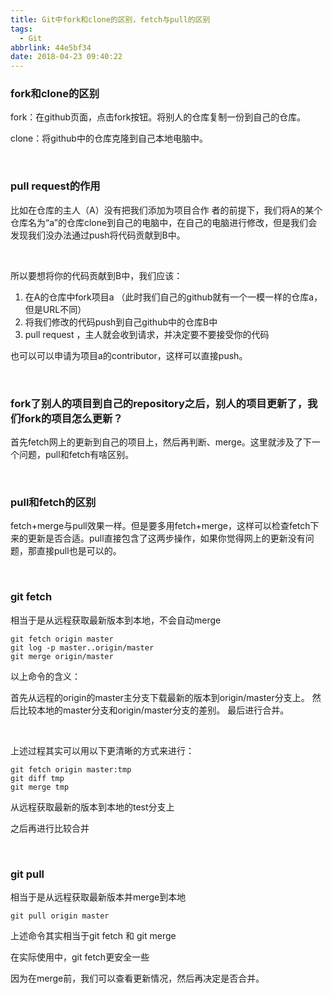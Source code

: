```yaml
---
title: Git中fork和clone的区别，fetch与pull的区别
tags:
  - Git
abbrlink: 44e5bf34
date: 2018-04-23 09:40:22
---
```


### fork和clone的区别

fork：在github页面，点击fork按钮。将别人的仓库复制一份到自己的仓库。

clone：将github中的仓库克隆到自己本地电脑中。

<br/>

### pull request的作用

比如在仓库的主人（A）没有把我们添加为项目合作	者的前提下，我们将A的某个仓库名为“a”的仓库clone到自己的电脑中，在自己的电脑进行修改，但是我们会发现我们没办法通过push将代码贡献到B中。

<br/>

所以要想将你的代码贡献到B中，我们应该：

1. 在A的仓库中fork项目a （此时我们自己的github就有一个一模一样的仓库a，但是URL不同）
2. 将我们修改的代码push到自己github中的仓库B中
3. pull request ，主人就会收到请求，并决定要不要接受你的代码

也可以可以申请为项目a的contributor，这样可以直接push。

<br/>

### fork了别人的项目到自己的repository之后，别人的项目更新了，我们fork的项目怎么更新？

首先fetch网上的更新到自己的项目上，然后再判断、merge。这里就涉及了下一个问题，pull和fetch有啥区别。

<br/>

### pull和fetch的区别

fetch+merge与pull效果一样。但是要多用fetch+merge，这样可以检查fetch下来的更新是否合适。pull直接包含了这两步操作，如果你觉得网上的更新没有问题，那直接pull也是可以的。

<br/>

### git fetch

相当于是从远程获取最新版本到本地，不会自动merge

```
git fetch origin master
git log -p master..origin/master
git merge origin/master
```

以上命令的含义：

首先从远程的origin的master主分支下载最新的版本到origin/master分支上。
然后比较本地的master分支和origin/master分支的差别。
最后进行合并。

<br/>

上述过程其实可以用以下更清晰的方式来进行：

```
git fetch origin master:tmp
git diff tmp
git merge tmp
```

从远程获取最新的版本到本地的test分支上

之后再进行比较合并

<br/>

### git pull

相当于是从远程获取最新版本并merge到本地

```
git pull origin master
```

上述命令其实相当于git fetch 和 git merge

在实际使用中，git fetch更安全一些

因为在merge前，我们可以查看更新情况，然后再决定是否合并。